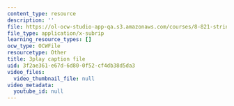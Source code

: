 ```yaml
---
content_type: resource
description: ''
file: https://ol-ocw-studio-app-qa.s3.amazonaws.com/courses/8-821-string-theory-and-holographic-duality-fall-2014/3f2ae361e67d6d800f52cf4db38d5da3_Wcy-zCt8llk.srt
file_type: application/x-subrip
learning_resource_types: []
ocw_type: OCWFile
resourcetype: Other
title: 3play caption file
uid: 3f2ae361-e67d-6d80-0f52-cf4db38d5da3
video_files:
  video_thumbnail_file: null
video_metadata:
  youtube_id: null
---
```

